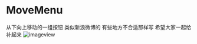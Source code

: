 # MoveMenu
从下向上移动的一组按钮 类似新浪微博的
有些地方不合适那样写 希望大家一起给补起来
![imageview](https://github.com/locatwang/MoveMenu/raw/master/descPic/move.gif)

